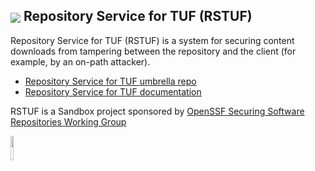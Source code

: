 ## <img src="https://github.com/repository-service-tuf/repository-service-tuf/blob/main/docs/source/_static/rstuf-logo-only-small.png" valign="middle"> Repository Service for TUF (RSTUF)

Repository Service for TUF (RSTUF) is a system for securing content downloads
from tampering between the repository and the client (for example, by an
on-path attacker).

* [Repository Service for TUF umbrella repo](https://github.com/repository-service-tuf)
* [Repository Service for TUF documentation](https://repository-service-tuf.readthedocs.io)


RSTUF is a Sandbox project sponsored by [OpenSSF Securing Software Repositories Working Group](https://github.com/ossf/wg-securing-software-repos) 

<img src="https://openssf.org/wp-content/uploads/sites/132/2023/04/Layer-13.png" width="10%" height="10%">
